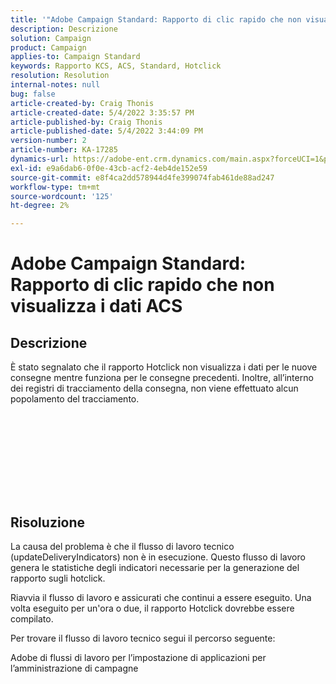 ```yaml
---
title: '"Adobe Campaign Standard: Rapporto di clic rapido che non visualizza i dati ACS'
description: Descrizione
solution: Campaign
product: Campaign
applies-to: Campaign Standard
keywords: Rapporto KCS, ACS, Standard, Hotclick
resolution: Resolution
internal-notes: null
bug: false
article-created-by: Craig Thonis
article-created-date: 5/4/2022 3:35:57 PM
article-published-by: Craig Thonis
article-published-date: 5/4/2022 3:44:09 PM
version-number: 2
article-number: KA-17285
dynamics-url: https://adobe-ent.crm.dynamics.com/main.aspx?forceUCI=1&pagetype=entityrecord&etn=knowledgearticle&id=263c22df-bfcb-ec11-a7b5-6045bd00dbbc
exl-id: e9a6dab6-0f0e-43cb-acf2-4eb4de152e59
source-git-commit: e8f4ca2dd578944d4fe399074fab461de88ad247
workflow-type: tm+mt
source-wordcount: '125'
ht-degree: 2%

---
```


# Adobe Campaign Standard: Rapporto di clic rapido che non visualizza i dati ACS

## Descrizione

È stato segnalato che il rapporto Hotclick non visualizza i dati per le nuove consegne mentre funziona per le consegne precedenti. Inoltre, all’interno dei registri di tracciamento della consegna, non viene effettuato alcun popolamento del tracciamento.<br><br> <br><br>

 <br>

<br><br> 

## Risoluzione


La causa del problema è che il flusso di lavoro tecnico (updateDeliveryIndicators) non è in esecuzione. Questo flusso di lavoro genera le statistiche degli indicatori necessarie per la generazione del rapporto sugli hotclick.

Riavvia il flusso di lavoro e assicurati che continui a essere eseguito. Una volta eseguito per un&#39;ora o due, il rapporto Hotclick dovrebbe essere compilato.



Per trovare il flusso di lavoro tecnico segui il percorso seguente:

Adobe di flussi di lavoro per l’impostazione di applicazioni per l’amministrazione di campagne
